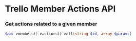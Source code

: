 Trello Member Actions API
======================

### Get actions related to a given member
```php
$api->members()->actions()->all(string $id, array $params)
```

